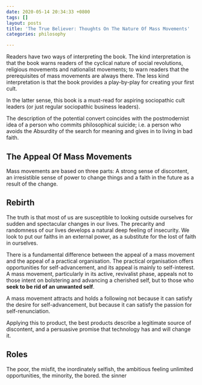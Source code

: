 ```yaml
---
date: 2020-05-14 20:34:33 +0800
tags: []
layout: posts
title: 'The True Believer: Thoughts On The Nature Of Mass Movements'
categories: philosophy

---
```

Readers have two ways of interpreting the book. The kind interpretation is that the book warns readers of the cyclical nature of social revolutions, religious movements and nationalist movements; to warn readers that the prerequisites of mass movements are always there. The less kind interpretation is that the book provides a play-by-play for creating your first cult.

In the latter sense, this book is a must-read for aspiring sociopathic cult leaders (or just regular sociopathic business leaders).

The description of the potential convert coincides with the postmodernist idea of a person who commits philosophical suicide; i.e. a person who avoids the Absurdity of the search for meaning and gives in to living in bad faith. 

## The Appeal Of Mass Movements

Mass movements are based on three parts: A strong sense of discontent, an irresistible sense of power to change things and a faith in the future as a result of the change.

## Rebirth

The truth is that most of us are susceptible to looking outside ourselves for sudden and spectacular changes in our lives. The precarity and randomness of our lives  develops a natural deep feeling of insecurity. We look to put our faiths in an external power, as a substitute for the lost of faith in ourselves.

There is a fundamental difference between the appeal of a mass movement and the appeal of a practical organisation. The practical organisation offers opportunities for self-advancement, and its appeal is mainly to self-interest. A mass movement, particularly in its active, revivalist phase, appeals not to those intent on bolstering and advancing a cherished self, but to those who **seek to be rid of an unwanted self**.

A mass movement attracts and holds a following not because it can satisfy the desire for self-advancement, but because it can satisfy the passion for self-renunciation.

Applying this to product, the best products describe a legitimate source of discontent, and a persuasive promise that technology has and will change it.

## Roles

The poor, the misfit, the inordinately selfish, the ambitious feeling unlimited opportunities, the minority, the bored. the sinner